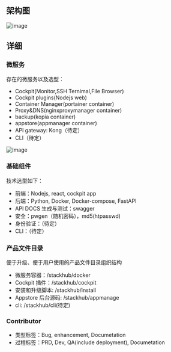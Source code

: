 ## 架构图

![image](https://github.com/Websoft9/StackHub/assets/43192516/3b52f27a-8dff-477b-acea-cf971096540c)


## 详细

### 微服务

存在的微服务以及选型：

- Cockpit(Monitor,SSH Ternimal,File Browser)
- Cockpit plugins(Nodejs web)
- Container Manager(portainer container)
- Proxy&DNS(nginxproxymanager container)
- backup(kopia container)
- appstore(appmanager container)
- API gateway: Kong（待定）
- CLI（待定）

![image](https://user-images.githubusercontent.com/16741975/216497356-3913abd2-0b75-4619-8c40-512079e35f5b.png)

### 基础组件

技术选型如下：

- 前端：Nodejs, react, cockpit app
- 后端：Python, Docker, Docker-compose, FastAPI
- API DOCS 生成与测试：swagger
- 安全：pwgen（随机密码），md5(htpasswd)
- 身份验证：（待定）
- CLI：（待定）

### 产品文件目录

便于升级、便于用户使用的产品文件目录组织结构

- 微服务容器：/stackhub/docker
- Cockpit 插件：/stackhub/cockpit
- 安装和升级脚本: /stackhub/install
- Appstore 后台源码: /stackhub/appmanage
- cli: /stackhub/cli(待定)

### Contributor

- 类型标签：Bug, enhancement, Documetation
- 过程标签：PRD, Dev, QA(include deployment), Documetation
